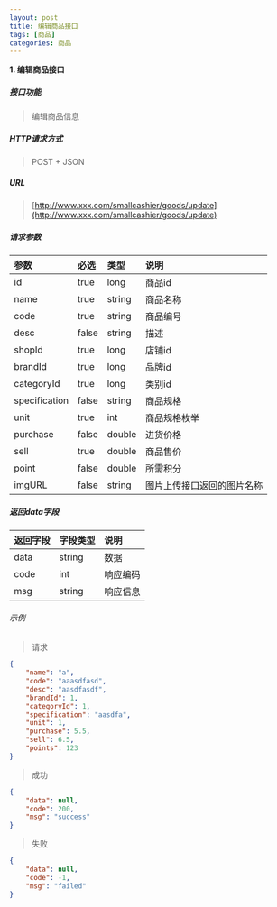 ```yaml
---
layout: post
title: 编辑商品接口
tags: [商品]
categories: 商品 
---
```

**1\. 编辑商品接口**
##### 接口功能
> 编辑商品信息

##### HTTP请求方式
> POST + JSON

##### URL
> [http://www.xxx.com/smallcashier/goods/update](http://www.xxx.com/smallcashier/goods/update)

##### 请求参数

|参数|必选|类型|说明|
|:---|:---|:---|:---|
|id|true|long|商品id|
|name|true|string|商品名称|
|code|true|string|商品编号|
|desc|false|string|描述|
|shopId|true|long|店铺id|
|brandId|true|long|品牌id|
|categoryId|true|long|类别id|
|specification|false|string|商品规格|
|unit|true|int|商品规格枚举|
|purchase|false|double|进货价格|
|sell|true|double|商品售价|
|point|false|double|所需积分|
|imgURL|false|string|图片上传接口返回的图片名称|


##### 返回data字段

|返回字段|字段类型|说明|
|:---|:---|:---|
|data|string|数据|
|code|int|响应编码|
|msg|string|响应信息|

###### 示例
> 请求
``` json
{
    "name": "a",
    "code": "aaasdfasd",
    "desc": "aasdfasdf",
    "brandId": 1,
    "categoryId": 1,
    "specification": "aasdfa",
    "unit": 1,
    "purchase": 5.5,
    "sell": 6.5,
    "points": 123
}
```
> 成功
``` json
{
    "data": null,
    "code": 200,
    "msg": "success"
}
```
> 失败
``` json
{
    "data": null,
    "code": -1,
    "msg": "failed"
}
```